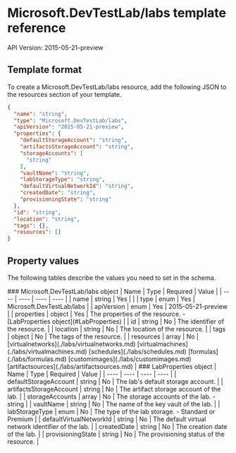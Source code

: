 # Microsoft.DevTestLab/labs template reference
API Version: 2015-05-21-preview
## Template format

To create a Microsoft.DevTestLab/labs resource, add the following JSON to the resources section of your template.

```json
{
  "name": "string",
  "type": "Microsoft.DevTestLab/labs",
  "apiVersion": "2015-05-21-preview",
  "properties": {
    "defaultStorageAccount": "string",
    "artifactsStorageAccount": "string",
    "storageAccounts": [
      "string"
    ],
    "vaultName": "string",
    "labStorageType": "string",
    "defaultVirtualNetworkId": "string",
    "createdDate": "string",
    "provisioningState": "string"
  },
  "id": "string",
  "location": "string",
  "tags": {},
  "resources": []
}
```
## Property values

The following tables describe the values you need to set in the schema.

<a id="Microsoft.DevTestLab/labs" />
### Microsoft.DevTestLab/labs object
|  Name | Type | Required | Value |
|  ---- | ---- | ---- | ---- |
|  name | string | Yes |  |
|  type | enum | Yes | Microsoft.DevTestLab/labs |
|  apiVersion | enum | Yes | 2015-05-21-preview |
|  properties | object | Yes | The properties of the resource. - [LabProperties object](#LabProperties) |
|  id | string | No | The identifier of the resource. |
|  location | string | No | The location of the resource. |
|  tags | object | No | The tags of the resource. |
|  resources | array | No | [virtualnetworks](./labs/virtualnetworks.md) [virtualmachines](./labs/virtualmachines.md) [schedules](./labs/schedules.md) [formulas](./labs/formulas.md) [customimages](./labs/customimages.md) [artifactsources](./labs/artifactsources.md) |


<a id="LabProperties" />
### LabProperties object
|  Name | Type | Required | Value |
|  ---- | ---- | ---- | ---- |
|  defaultStorageAccount | string | No | The lab's default storage account. |
|  artifactsStorageAccount | string | No | The artifact storage account of the lab. |
|  storageAccounts | array | No | The storage accounts of the lab. - string |
|  vaultName | string | No | The name of the key vault of the lab. |
|  labStorageType | enum | No | The type of the lab storage. - Standard or Premium |
|  defaultVirtualNetworkId | string | No | The default virtual network identifier of the lab. |
|  createdDate | string | No | The creation date of the lab. |
|  provisioningState | string | No | The provisioning status of the resource. |

